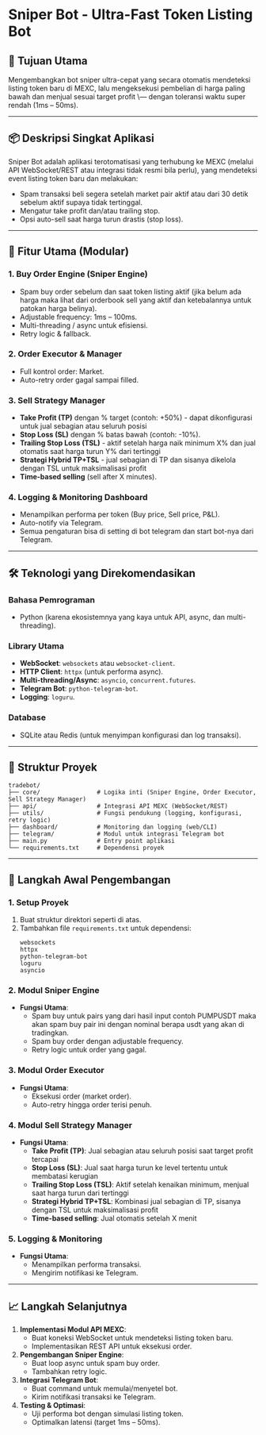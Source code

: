 # Sniper Bot - Ultra-Fast Token Listing Bot

## 🧠 **Tujuan Utama**
Mengembangkan bot sniper ultra-cepat yang secara otomatis mendeteksi listing token baru di MEXC, lalu mengeksekusi pembelian di harga paling bawah dan menjual sesuai target profit \\— dengan toleransi waktu super rendah (1ms – 50ms).

---

## 📦 **Deskripsi Singkat Aplikasi**
Sniper Bot adalah aplikasi terotomatisasi yang terhubung ke MEXC (melalui API WebSocket/REST atau integrasi tidak resmi bila perlu), yang mendeteksi event listing token baru dan melakukan:

- Spam transaksi beli segera setelah market pair aktif atau dari 30 detik sebelum aktif supaya tidak tertinggal.
- Mengatur take profit dan/atau trailing stop.
- Opsi auto-sell saat harga turun drastis (stop loss).

---

## 🔧 **Fitur Utama (Modular)**

### 1. **Buy Order Engine (Sniper Engine)**
- Spam buy order sebelum dan saat token listing aktif (jika belum ada harga maka lihat dari orderbook sell yang aktif dan ketebalannya untuk patokan harga belinya).
- Adjustable frequency: 1ms – 100ms.
- Multi-threading / async untuk efisiensi.
- Retry logic & fallback.

### 2. **Order Executor & Manager**
- Full kontrol order: Market.
- Auto-retry order gagal sampai filled.

### 3. **Sell Strategy Manager**
- **Take Profit (TP)** dengan % target (contoh: +50%) - dapat dikonfigurasi untuk jual sebagian atau seluruh posisi
- **Stop Loss (SL)** dengan % batas bawah (contoh: -10%).
- **Trailing Stop Loss (TSL)** - aktif setelah harga naik minimum X% dan jual otomatis saat harga turun Y% dari tertinggi
- **Strategi Hybrid TP+TSL** - jual sebagian di TP dan sisanya dikelola dengan TSL untuk maksimalisasi profit
- **Time-based selling** (sell after X minutes).

### 4. **Logging & Monitoring Dashboard**
- Menampilkan performa per token (Buy price, Sell price, P&L).
- Auto-notify via Telegram.
- Semua pengaturan bisa di setting di bot telegram dan start bot-nya dari Telegram.

---

## 🛠️ **Teknologi yang Direkomendasikan**

### **Bahasa Pemrograman**
- Python (karena ekosistemnya yang kaya untuk API, async, dan multi-threading).

### **Library Utama**
- **WebSocket**: `websockets` atau `websocket-client`.
- **HTTP Client**: `httpx` (untuk performa async).
- **Multi-threading/Async**: `asyncio`, `concurrent.futures`.
- **Telegram Bot**: `python-telegram-bot`.
- **Logging**: `loguru`.

### **Database**
- SQLite atau Redis (untuk menyimpan konfigurasi dan log transaksi).

---

## 📂 **Struktur Proyek**
```
tradebot/
├── core/                # Logika inti (Sniper Engine, Order Executor, Sell Strategy Manager)
├── api/                 # Integrasi API MEXC (WebSocket/REST)
├── utils/               # Fungsi pendukung (logging, konfigurasi, retry logic)
├── dashboard/           # Monitoring dan logging (web/CLI)
├── telegram/            # Modul untuk integrasi Telegram bot
├── main.py              # Entry point aplikasi
└── requirements.txt     # Dependensi proyek
```

---

## 🚀 **Langkah Awal Pengembangan**

### **1. Setup Proyek**
1. Buat struktur direktori seperti di atas.
2. Tambahkan file `requirements.txt` untuk dependensi:
   ```plaintext
   websockets
   httpx
   python-telegram-bot
   loguru
   asyncio
   ```

### **2. Modul Sniper Engine**
- **Fungsi Utama**:
  - Spam buy untuk pairs yang dari hasil input contoh PUMPUSDT maka akan spam buy pair ini dengan nominal berapa usdt yang akan di tradingkan.
  - Spam buy order dengan adjustable frequency.
  - Retry logic untuk order yang gagal.

### **3. Modul Order Executor**
- **Fungsi Utama**:
  - Eksekusi order (market order).
  - Auto-retry hingga order terisi penuh.

### **4. Modul Sell Strategy Manager**
- **Fungsi Utama**:
  - **Take Profit (TP)**: Jual sebagian atau seluruh posisi saat target profit tercapai
  - **Stop Loss (SL)**: Jual saat harga turun ke level tertentu untuk membatasi kerugian
  - **Trailing Stop Loss (TSL)**: Aktif setelah kenaikan minimum, menjual saat harga turun dari tertinggi
  - **Strategi Hybrid TP+TSL**: Kombinasi jual sebagian di TP, sisanya dengan TSL untuk maksimalisasi profit
  - **Time-based selling**: Jual otomatis setelah X menit

### **5. Logging & Monitoring**
- **Fungsi Utama**:
  - Menampilkan performa transaksi.
  - Mengirim notifikasi ke Telegram.

---

## 📈 **Langkah Selanjutnya**
1. **Implementasi Modul API MEXC**:
   - Buat koneksi WebSocket untuk mendeteksi listing token baru.
   - Implementasikan REST API untuk eksekusi order.
2. **Pengembangan Sniper Engine**:
   - Buat loop async untuk spam buy order.
   - Tambahkan retry logic.
3. **Integrasi Telegram Bot**:
   - Buat command untuk memulai/menyetel bot.
   - Kirim notifikasi transaksi ke Telegram.
4. **Testing & Optimasi**:
   - Uji performa bot dengan simulasi listing token.
   - Optimalkan latensi (target 1ms – 50ms).

